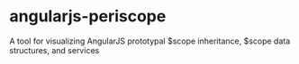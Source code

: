 # angularjs-periscope
A tool for visualizing AngularJS prototypal $scope inheritance, $scope data structures, and services
